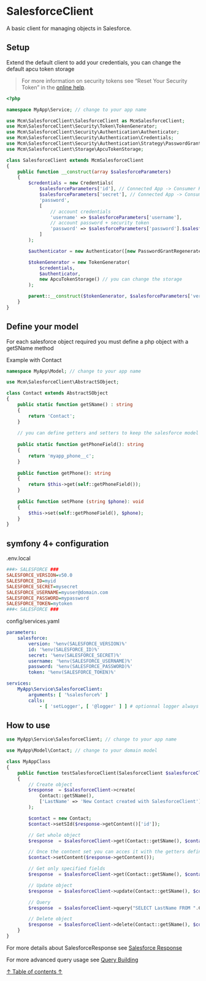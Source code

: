 SalesforceClient
===
A basic client for managing objects in Salesforce.

## Setup

Extend the default client to add your credentials, you can change the default apcu token storage
> For more information on security tokens see “Reset Your Security Token” in the [online help](https://help.salesforce.com/articleView?id=user_security_token.htm&type=5).

```php
<?php

namespace MyApp\Service; // change to your app name

use Mcm\SalesforceClient\SalesforceClient as McmSalesforceClient;
use Mcm\SalesforceClient\Security\Token\TokenGenerator;
use Mcm\SalesforceClient\Security\Authentication\Authenticator;
use Mcm\SalesforceClient\Security\Authentication\Credentials;
use Mcm\SalesforceClient\Security\Authentication\Strategy\PasswordGrantRegenerateStrategy;
use Mcm\SalesforceClient\Storage\ApcuTokenStorage;

class SalesforceClient extends McmSalesforceClient
{
    public function __construct(array $salesforceParameters)
    {
        $credentials = new Credentials(
            $salesforceParameters['id'], // Connected App -> Consumer Key
            $salesforceParameters['secret'], // Connected App -> Consumer Secret
            'password',
            [
                // account credentials
                'username' => $salesforceParameters['username'],
                // account password + security token
                'password' => $salesforceParameters['password'].$salesforceParameters['token'],
            ]
        );

        $authenticator = new Authenticator([new PasswordGrantRegenerateStrategy()]);

        $tokenGenerator = new TokenGenerator(
            $credentials,
            $authenticator,
            new ApcuTokenStorage() // you can change the storage
        );

        parent::__construct($tokenGenerator, $salesforceParameters['version']);
    }
}
```

## Define your model

For each salesforce object required you must define a php object with a getSName method

Example with Contact

```php
namespace MyApp\Model; // change to your app name

use Mcm\SalesforceClient\AbstractSObject;

class Contact extends AbstractSObject
{
    public static function getSName() : string
    {
        return 'Contact';
    }
    
    // you can define getters and setters to keep the salesforce model in MyApp\Model
    
    public static function getPhoneField(): string
    {
        return 'myapp_phone__c';
    } 
    
    public function getPhone(): string
    {
        return $this->get(self::getPhoneField());
    }
    
    public function setPhone (string $phone): void 
    {
        $this->set(self::getPhoneField(), $phone);    
    }
}
```

## symfony 4+ configuration

.env.local

```ini
###> SALESFORCE ###
SALESFORCE_VERSION=v50.0
SALESFORCE_ID=myid
SALESFORCE_SECRET=mysecret
SALESFORCE_USERNAME=myuser@domain.com
SALESFORCE_PASSWORD=mypassword
SALESFORCE_TOKEN=mytoken
###< SALESFORCE ### 
```

config/services.yaml

```yaml
parameters:
    salesforce:
        version: '%env(SALESFORCE_VERSION)%'
        id: '%env(SALESFORCE_ID)%'
        secret: '%env(SALESFORCE_SECRET)%'
        username: '%env(SALESFORCE_USERNAME)%'
        password: '%env(SALESFORCE_PASSWORD)%'
        token: '%env(SALESFORCE_TOKEN)%'

services:
    MyApp\Service\SalesforceClient:
        arguments: [ '%salesforce%' ]
        calls:
            - [ 'setLogger', [ '@logger' ] ] # optionnal logger always usefull
```

## How to use

```php
use MyApp\Service\SalesforceClient; // change to your app name

use MyApp\Model\Contact; // change to your domain model

class MyAppClass
{
    public function testSalesforceClient(SalesforceClient $salesforceClient)
    {
        // Create object
        $response  = $salesforceClient->create(
            Contact::getSName(),
            ['LastName' => 'New Contact created with SalesforceClient']
        );

        $contact = new Contact;
        $contact->setSId($response->getContent()['id']);

        // Get whole object
        $response  = $salesforceClient->get(Contact::getSName(), $contact->getSId());

        // Once the content set you can acces it with the getters defined in Model\Contact
        $contact->setContent($response->getContent());

        // Get only specified fields
        $response  = $salesforceClient->get(Contact::getSName(), $contact->getSId(), ['LastName']);

        // Update object
        $response  = $salesforceClient->update(Contact::getSName(), $contact->getSId(), ['LastName' => 'New name']);

        // Query
        $response  = $salesforceClient->query("SELECT LastName FROM ".Contact::getSName()." WHERE ".Contact::getSIdField()."='".$contact->getSId()."'");

        // Delete object
        $response  = $salesforceClient->delete(Contact::getSName(), $contact->getSId());
    }
}
```

For more details about SalesforceResponse see [Salesforce Response](SalesforceResponse.md)

For more advanced query usage see [Query Building](QueryBuilding.md)

[↑ Table of contents ↑](../README.md)